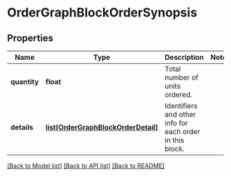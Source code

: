 # OrderGraphBlockOrderSynopsis


## Properties
Name | Type | Description | Notes
------------ | ------------- | ------------- | -------------
**quantity** | **float** | Total number of units ordered. | 
**details** | [**list[OrderGraphBlockOrderDetail]**](OrderGraphBlockOrderDetail.md) | Identifiers and other info for each order in this block. | 

[[Back to Model list]](../README.md#documentation-for-models) [[Back to API list]](../README.md#documentation-for-api-endpoints) [[Back to README]](../README.md)


